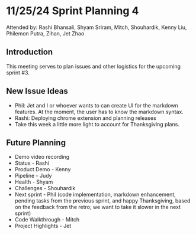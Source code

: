 # 11/25/24 Sprint Planning 4
Attended by: Rashi Bhansali, Shyam Sriram, Mitch, Shouhardik, Kenny Liu, Philemon Putra, Zihan, Jet Zhao

## Introduction
This meeting serves to plan issues and other logistics for the upcoming sprint #3.

## New Issue Ideas
- Phil: Jet and I or whoever wants to can create UI for the markdown features. At the moment, the user has to know the markdown syntax.
- Rashi: Deploying chrome extension and planning releases
- Take this week a little more light to account for Thanksgiving plans.
  
## Future Planning
- Demo video recording
- Status - Rashi
- Product Demo - Kenny
- Pipeline - Judy
- Health - Shyam
- Challenges - Shouhardik
- Next sprint - Phil (code implementation, markdown enhancement, pending tasks from the previous sprint, and happy Thanksgiving, based on the feedback from the retro; we want to take it slower in the next sprint)
- Code Walkthrough - Mitch
- Project Highlights - Jet
